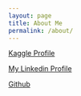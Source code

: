 ```yaml
---
layout: page
title: About Me
permalink: /about/
---
```



<a href="https://www.kaggle.com/omegaji">Kaggle Profile</a><p></p>
<a href="https://www.linkedin.com/in/om-purohit-957187175/">My Linkedin Profile</a><p></p>
<a href="https://github.com/omegaji">Github</a><p></p>
